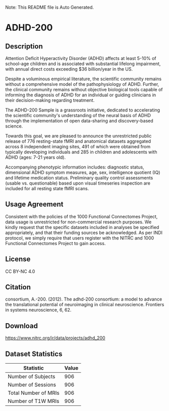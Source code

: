 Note: This README file is Auto Generated.

# ADHD-200

## Description

Attention Deficit Hyperactivity Disorder (ADHD) affects at least 5-10% of school-age children and is 
associated with substantial lifelong impairment, with annual direct costs exceeding $36 billion/year 
in the US. 

Despite a voluminous empirical literature, the scientific community remains without a comprehensive 
model of the pathophysiology of ADHD. Further, the clinical community remains without objective biological 
tools capable of informing the diagnosis of ADHD for an individual or guiding clinicians in their decision-making 
regarding treatment.

The ADHD-200 Sample is a grassroots initiative, dedicated to accelerating the scientific community's 
understanding of the neural basis of ADHD through the implementation of open data-sharing and discovery-based 
science. 

Towards this goal, we are pleased to announce the unrestricted public release of 776 resting-state fMRI 
and anatomical datasets aggregated across 8 independent imaging sites, 491 of which were obtained from 
typically developing individuals and 285 in children and adolescents with ADHD (ages: 7-21 years old). 

Accompanying phenotypic information includes: diagnostic status, dimensional ADHD symptom measures, age, 
sex, intelligence quotient (IQ) and lifetime medication status. Preliminary quality control assessments 
(usable vs. questionable) based upon visual timeseries inspection are included for all resting state fMRI scans.


## Usage Agreement

Consistent with the policies of the 1000 Functional Connectomes Project, data usage is unrestricted 
for non-commercial research purposes. We kindly request that the specific datasets included in analyses 
be specified appropriately, and that their funding sources be acknowledged. As per INDI protocol, we simply 
require that users register with the NITRC and 1000 Functional Connectomes Project to gain access.


## License

CC BY-NC 4.0

## Citation

consortium, A.-200. (2012). The adhd-200 consortium: a model to advance the translational potential of neuroimaging in clinical neuroscience. Frontiers in systems neuroscience, 6, 62.

## Download

https://www.nitrc.org/ir/data/projects/adhd_200

## Dataset Statistics

| Statistic | Value |
| --- | --- |
| Number of Subjects | 906 |
| Number of Sessions | 906 |
| Total Number of MRIs | 906 |
| Number of T1W MRIs | 906 |

